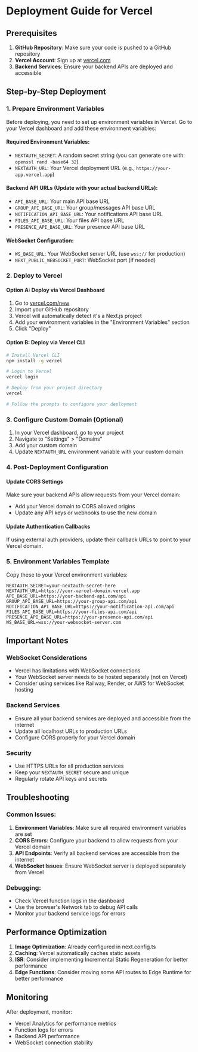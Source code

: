 # Deployment Guide for Vercel

## Prerequisites

1. **GitHub Repository**: Make sure your code is pushed to a GitHub repository
2. **Vercel Account**: Sign up at [vercel.com](https://vercel.com)
3. **Backend Services**: Ensure your backend APIs are deployed and accessible

## Step-by-Step Deployment

### 1. Prepare Environment Variables

Before deploying, you need to set up environment variables in Vercel. Go to your Vercel dashboard and add these environment variables:

#### Required Environment Variables:
- `NEXTAUTH_SECRET`: A random secret string (you can generate one with: `openssl rand -base64 32`)
- `NEXTAUTH_URL`: Your Vercel deployment URL (e.g., `https://your-app.vercel.app`)

#### Backend API URLs (Update with your actual backend URLs):
- `API_BASE_URL`: Your main API base URL
- `GROUP_API_BASE_URL`: Your group/messages API base URL  
- `NOTIFICATION_API_BASE_URL`: Your notifications API base URL
- `FILES_API_BASE_URL`: Your files API base URL
- `PRESENCE_API_BASE_URL`: Your presence API base URL

#### WebSocket Configuration:
- `WS_BASE_URL`: Your WebSocket server URL (use `wss://` for production)
- `NEXT_PUBLIC_WEBSOCKET_PORT`: WebSocket port (if needed)

### 2. Deploy to Vercel

#### Option A: Deploy via Vercel Dashboard
1. Go to [vercel.com/new](https://vercel.com/new)
2. Import your GitHub repository
3. Vercel will automatically detect it's a Next.js project
4. Add your environment variables in the "Environment Variables" section
5. Click "Deploy"

#### Option B: Deploy via Vercel CLI
```bash
# Install Vercel CLI
npm install -g vercel

# Login to Vercel
vercel login

# Deploy from your project directory
vercel

# Follow the prompts to configure your deployment
```

### 3. Configure Custom Domain (Optional)
1. In your Vercel dashboard, go to your project
2. Navigate to "Settings" > "Domains"
3. Add your custom domain
4. Update `NEXTAUTH_URL` environment variable with your custom domain

### 4. Post-Deployment Configuration

#### Update CORS Settings
Make sure your backend APIs allow requests from your Vercel domain:
- Add your Vercel domain to CORS allowed origins
- Update any API keys or webhooks to use the new domain

#### Update Authentication Callbacks
If using external auth providers, update their callback URLs to point to your Vercel domain.

### 5. Environment Variables Template

Copy these to your Vercel environment variables:

```
NEXTAUTH_SECRET=your-nextauth-secret-here
NEXTAUTH_URL=https://your-vercel-domain.vercel.app
API_BASE_URL=https://your-backend-api.com/api
GROUP_API_BASE_URL=https://your-group-api.com/api
NOTIFICATION_API_BASE_URL=https://your-notification-api.com/api
FILES_API_BASE_URL=https://your-files-api.com/api
PRESENCE_API_BASE_URL=https://your-presence-api.com/api
WS_BASE_URL=wss://your-websocket-server.com
```

## Important Notes

### WebSocket Considerations
- Vercel has limitations with WebSocket connections
- Your WebSocket server needs to be hosted separately (not on Vercel)
- Consider using services like Railway, Render, or AWS for WebSocket hosting

### Backend Services
- Ensure all your backend services are deployed and accessible from the internet
- Update all localhost URLs to production URLs
- Configure CORS properly for your Vercel domain

### Security
- Use HTTPS URLs for all production services
- Keep your `NEXTAUTH_SECRET` secure and unique
- Regularly rotate API keys and secrets

## Troubleshooting

### Common Issues:
1. **Environment Variables**: Make sure all required environment variables are set
2. **CORS Errors**: Configure your backend to allow requests from your Vercel domain
3. **API Endpoints**: Verify all backend services are accessible from the internet
4. **WebSocket Issues**: Ensure WebSocket server is deployed separately from Vercel

### Debugging:
- Check Vercel function logs in the dashboard
- Use the browser's Network tab to debug API calls
- Monitor your backend service logs for errors

## Performance Optimization

1. **Image Optimization**: Already configured in next.config.ts
2. **Caching**: Vercel automatically caches static assets
3. **ISR**: Consider implementing Incremental Static Regeneration for better performance
4. **Edge Functions**: Consider moving some API routes to Edge Runtime for better performance

## Monitoring

After deployment, monitor:
- Vercel Analytics for performance metrics
- Function logs for errors
- Backend API performance
- WebSocket connection stability
